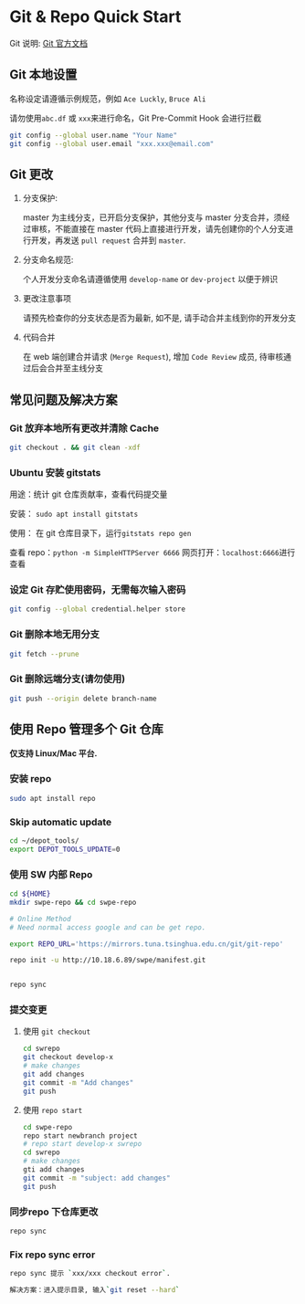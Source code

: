 # Git & Repo Quick Start

Git 说明: [Git 官方文档](https://git-scm.com/book/zh/v2)

## Git 本地设置

名称设定请遵循示例规范，例如 `Ace Luckly`, `Bruce Ali`

请勿使用`abc.df` 或 `xxx`来进行命名，Git Pre-Commit Hook 会进行拦截

```bash
git config --global user.name "Your Name"
git config --global user.email "xxx.xxx@email.com"
```

## Git 更改

1. 分支保护:

   master 为主线分支，已开启分支保护，其他分支与 master 分支合并，须经过审核，不能直接在 master 代码上直接进行开发，请先创建你的个人分支进行开发，再发送 `pull request` 合并到 `master`.

2. 分支命名规范:

   个人开发分支命名请遵循使用 `develop-name` or `dev-project` 以便于辨识

3. 更改注意事项

   请预先检查你的分支状态是否为最新, 如不是, 请手动合并主线到你的开发分支

4. 代码合并

   在 web 端创建合并请求 (`Merge Request`), 增加 `Code Review` 成员, 待审核通过后会合并至主线分支

## 常见问题及解决方案

### Git 放弃本地所有更改并清除 Cache

```bash
git checkout . && git clean -xdf
```

### Ubuntu 安装 gitstats

用途：统计 git 仓库贡献率，查看代码提交量

安装： `sudo apt install gitstats`

使用： 在 git 仓库目录下，运行`gitstats repo gen`

查看 repo：`python -m SimpleHTTPServer 6666` 网页打开：`localhost:6666`进行查看

### 设定 Git 存贮使用密码，无需每次输入密码

```bash
git config --global credential.helper store
```

### Git 删除本地无用分支

```bash
git fetch --prune
```

### Git 删除远端分支(请勿使用)

```bash
git push --origin delete branch-name
```

## 使用 Repo 管理多个 Git 仓库

**仅支持 Linux/Mac 平台.**

### 安装 repo

```bash
sudo apt install repo
```

### Skip automatic update

```bash
cd ~/depot_tools/ 
export DEPOT_TOOLS_UPDATE=0
```

### 使用 SW 内部 Repo

```bash
cd ${HOME}
mkdir swpe-repo && cd swpe-repo

# Online Method
# Need normal access google and can be get repo.

export REPO_URL='https://mirrors.tuna.tsinghua.edu.cn/git/git-repo'

repo init -u http://10.18.6.89/swpe/manifest.git


repo sync
```

### 提交变更

1. 使用 `git checkout`

   ```bash
   cd swrepo
   git checkout develop-x
   # make changes
   git add changes
   git commit -m "Add changes"
   git push
   ```

2. 使用 `repo start`

   ```bash
   cd swpe-repo
   repo start newbranch project
   # repo start develop-x swrepo
   cd swrepo
   # make changes
   gti add changes
   git commit -m "subject: add changes"
   git push
   ```

### 同步repo 下仓库更改

```bash
repo sync
```

### Fix repo sync error

```bash
repo sync 提示 `xxx/xxx checkout error`.

解决方案：进入提示目录, 输入`git reset --hard`
```
